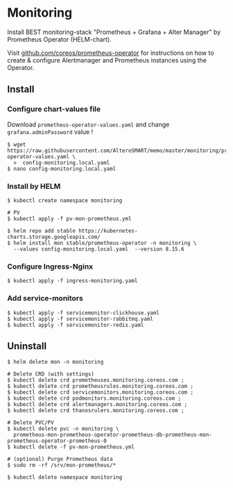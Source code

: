 # Monitoring
Install BEST monitoring-stack "Prometheus + Grafana + Alter Manager" by Prometheus Operator (HELM-chart). 

Visit [github.com/coreos/prometheus-operator](https://github.com/coreos/prometheus-operator) for instructions on how
to create & configure Alertmanager and Prometheus instances using the Operator.

## Install

### Configure chart-values file
Download  `prometheus-operator-values.yaml` and change `grafana.adminPassword` value !
```console
$ wget https://raw.githubusercontent.com/AlteroSMART/memo/master/monitoring/prometheus-operator-values.yaml \
  >  config-monitoring.local.yaml
$ nano config-monitoring.local.yaml
```

### Install by HELM
```console
$ kubectl create namespace monitoring

# PV
$ kubectl apply -f pv-mon-prometheus.yml

$ helm repo add stable https://kubernetes-charts.storage.googleapis.com/
$ helm install mon stable/prometheus-operator -n monitoring \
  --values config-monitoring.local.yaml  --version 8.15.6
```

### Configure Ingress-Nginx
```console
$ kubectl apply -f ingress-monitoring.yaml
```

### Add service-monitors
```console
$ kubectl apply -f servicemonitor-clickhouse.yaml
$ kubectl apply -f servicemonitor-rabbitmq.yaml
$ kubectl apply -f servicemonitor-redis.yaml
```

## Uninstall
```console
$ helm delete mon -n monitoring

# Delete CRD (with settings)
$ kubectl delete crd prometheuses.monitoring.coreos.com ;
$ kubectl delete crd prometheusrules.monitoring.coreos.com ;
$ kubectl delete crd servicemonitors.monitoring.coreos.com ;
$ kubectl delete crd podmonitors.monitoring.coreos.com ;
$ kubectl delete crd alertmanagers.monitoring.coreos.com ;
$ kubectl delete crd thanosrulers.monitoring.coreos.com ;

# Delete PVC/PV
$ kubectl delete pvc -n monitoring \
  prometheus-mon-prometheus-operator-prometheus-db-prometheus-mon-prometheus-operator-prometheus-0
$ kubectl delete -f pv-mon-prometheus.yml

# (optional) Purge Prometheus data
$ sudo rm -rf /srv/mon-prometheus/*

$ kubectl delete namespace monitoring
```
